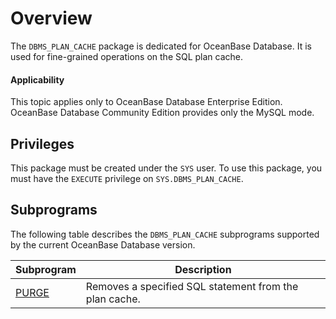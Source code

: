 Overview
=======================================
The `DBMS_PLAN_CACHE` package is dedicated for OceanBase Database. It is used for fine-grained operations on the SQL plan cache.

<main id="notice" >
    <h4>Applicability</h4>
    <p>This topic applies only to OceanBase Database Enterprise Edition. OceanBase Database Community Edition provides only the MySQL mode. </p>
  </main>

Privileges
-----------------------------------------

This package must be created under the `SYS` user. To use this package, you must have the `EXECUTE` privilege on `SYS.DBMS_PLAN_CACHE`.

Subprograms
------------------------------------------

The following table describes the `DBMS_PLAN_CACHE` subprograms supported by the current OceanBase Database version.


| **Subprogram** | **Description** |
|------------------------------------------------------|-------------------------|
| [PURGE](../12500.dbms-plan-cache-oracle/200.purge-oracle.md) | Removes a specified SQL statement from the plan cache.  |


